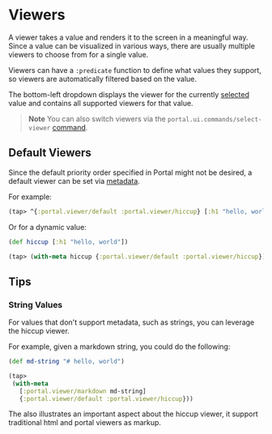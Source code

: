 # Viewers

A viewer takes a value and renders it to the screen in a meaningful way. Since
a value can be visualized in various ways, there are usually multiple viewers to
choose from for a single value.

Viewers can have a `:predicate` function to define what values they support, so
viewers are automatically filtered based on the value.

The bottom-left dropdown displays the viewer for the currently
[selected](./selection.md) value and contains all supported viewers for that
value.

> **Note**
> You can also switch viewers via the `portal.ui.commands/select-viewer`
> [command](./commands.md).

## Default Viewers

Since the default priority order specified in Portal might not be desired, a
default viewer can be set via [metadata](https://clojure.org/reference/metadata).

For example:

```clojure
(tap> ^{:portal.viewer/default :portal.viewer/hiccup} [:h1 "hello, world"])
```

Or for a dynamic value:

```clojure
(def hiccup [:h1 "hello, world"])

(tap> (with-meta hiccup {:portal.viewer/default :portal.viewer/hiccup}))
```

## Tips

### String Values

For values that don't support metadata, such as strings, you can leverage the
hiccup viewer.

For example, given a markdown string, you could do the following:

```clojure
(def md-string "# hello, world")

(tap>
 (with-meta
   [:portal.viewer/markdown md-string]
   {:portal.viewer/default :portal.viewer/hiccup}))
```

The also illustrates an important aspect about the hiccup viewer, it support
traditional html and portal viewers as markup.
